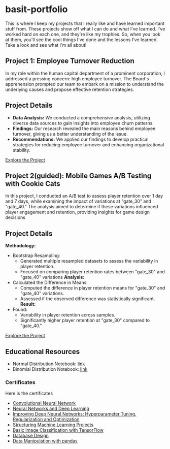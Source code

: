 # basit-portfolio
This is where I keep my projects that I really like and have learned important stuff from. These projects show off what I can do and what I've learned. I've worked hard on each one, and they're like my trophies. So, when you look at them, you'll see the cool things I've done and the lessons I've learned. Take a look and see what I'm all about!


## Project 1: Employee Turnover Reduction
In my role within the human capital department of a prominent corporation, I addressed a pressing concern: high employee turnover. The Board's apprehension prompted our team to embark on a mission to understand the underlying causes and propose effective retention strategies.

## Project Details
- **Data Analysis:** We conducted a comprehensive analysis, utilizing diverse data sources to gain insights into employee churn patterns.
- **Findings:** Our research revealed the main reasons behind employee turnover, giving us a better understanding of the issue.
- **Recommendations:** We applied our findings to develop practical strategies for reducing employee turnover and enhancing organizational stability.
 
[Explore the Project](https://app.datacamp.com/workspace/w/123973a4-159c-4f2c-9274-28e23f47d972)

## Project 2(guided): Mobile Games A/B Testing with Cookie Cats
In this project, I conducted an A/B test to assess player retention over 1 day and 7 days, while examining the impact of variations at "gate_30" and "gate_40." The analysis aimed to determine if these variations influenced player engagement and retention, providing insights for game design decisions

## Project Details
**Methodology:**
- Bootstrap Resampling:
  - Generated multiple resampled datasets to assess the variability in player retention.
  - Focused on comparing player retention rates between "gate_30" and "gate_40" variations
**Analysis:**
- Calculated the Difference in Means:
   - Computed the difference in player retention means for "gate_30" and "gate_40" variations.
   - Assessed if the observed difference was statistically significant.
**Result:**
- Found:
  - Variability in player retention across samples.
  - Significantly higher player retention at "gate_30" compared to "gate_40."
    
[Explore the Project](https://github.com/Basit-Arif/datascience_project/blob/main/AB_Testing/Testing%20with%20Cookie%20Cats/notebook.ipynb)


## Educational Resources
 - Normal Distribution Notebook: [link](https://www.kaggle.com/code/basitarif/normal-distribution/notebook)
 - Binomial Distribution Notebook: [link](https://www.kaggle.com/code/basitarif/binomialdistribution)
   
### Certificates

Here is the certificates  
- [Convolutional Neural Network](https://www.coursera.org/account/accomplishments/certificate/GXNEPZGWCUMA)
- [Neural Networks and Deep Learning](https://www.coursera.org/account/accomplishments/certificate/GXNEPZGWCUMA)
- [Improving Deep Neural Networks: Hyperparameter Tuning, Regularization and Optimization](https://www.coursera.org/account/accomplishments/certificate/H58LFSY26H6D)
- [Structuring Machine Learning Projects](https://www.coursera.org/account/accomplishments/certificate/XKULD8EUXX2Y)
- [Basic Image Classification with TensorFlow](https://www.coursera.org/account/accomplishments/certificate/3Z5J6LAVMEPE)
- [Database Design](https://www.datacamp.com/statement-of-accomplishment/course/232732c939b94076d03ec528c0087c83e79be81e?raw=1)
- [Data Manipulation with pandas](https://www.datacamp.com/statement-of-accomplishment/course/207de4e7848609876076b890f402d7099c47df70?raw=1)




